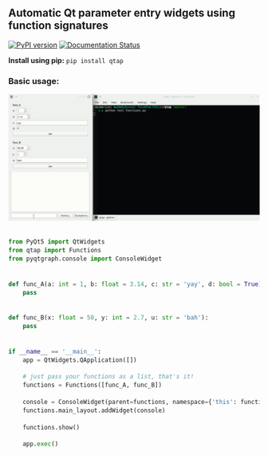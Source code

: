 ## Automatic Qt parameter entry widgets using function signatures
[![PyPI version](https://badge.fury.io/py/qtap.svg)](https://badge.fury.io/py/qtap) [![Documentation Status](https://readthedocs.org/projects/qtap/badge/?version=latest)](https://qtap.readthedocs.io/en/latest/?badge=latest)

**Install using pip:** ``pip install qtap``

### Basic usage:

![gui_gif](./docs/source/img.gif)

```python

from PyQt5 import QtWidgets
from qtap import Functions
from pyqtgraph.console import ConsoleWidget


def func_A(a: int = 1, b: float = 3.14, c: str = 'yay', d: bool = True):
    pass


def func_B(x: float = 50, y: int = 2.7, u: str = 'bah'):
    pass


if __name__ == '__main__':
    app = QtWidgets.QApplication([])
    
    # just pass your functions as a list, that's it!
    functions = Functions([func_A, func_B])

    console = ConsoleWidget(parent=functions, namespace={'this': functions})
    functions.main_layout.addWidget(console)

    functions.show()

    app.exec()
```
